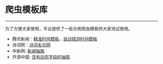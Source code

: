 # 爬虫模板库

------

为了方便大家使用，平台提供了一些示例爬虫模板供大家测试使用。

 - 腾讯新闻：[精准时间模板](https://github.com/gsh199449/spider/blob/master/examples/news.qq.com.json)，[自动探测时间模板](https://github.com/gsh199449/spider/blob/master/examples/news.qq.com_time_autodetect.json)
 - 诗词网：[诗词名句网](https://github.com/gsh199449/spider/blob/master/examples/www.shicimingju.com.json)
 - 中新网: [新闻抽取](https://github.com/gsh199449/spider/blob/master/examples/www.chinanews.com.json)
 - 开源中国: [含有动态字段的抽取](https://github.com/gsh199449/spider/blob/master/examples/www.oschina.net.json)

